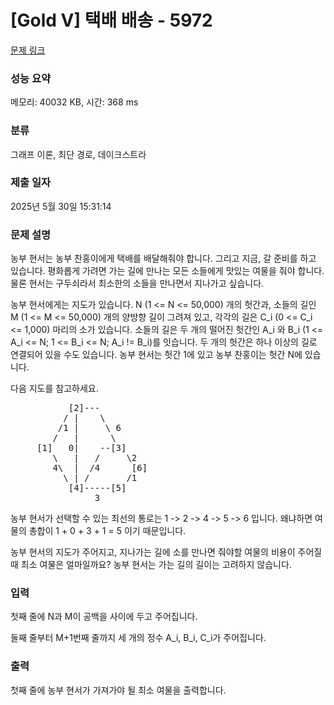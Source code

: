 # [Gold V] 택배 배송 - 5972 

[문제 링크](https://www.acmicpc.net/problem/5972) 

### 성능 요약

메모리: 40032 KB, 시간: 368 ms

### 분류

그래프 이론, 최단 경로, 데이크스트라

### 제출 일자

2025년 5월 30일 15:31:14

### 문제 설명

<p>농부 현서는 농부 찬홍이에게 택배를 배달해줘야 합니다. 그리고 지금, 갈 준비를 하고 있습니다. 평화롭게 가려면 가는 길에 만나는 모든 소들에게 맛있는 여물을 줘야 합니다. 물론 현서는 구두쇠라서 최소한의 소들을 만나면서 지나가고 싶습니다.</p>

<p>농부 현서에게는 지도가 있습니다. N (1 <= N <= 50,000) 개의 헛간과, 소들의 길인 M (1 <= M <= 50,000) 개의 양방향 길이 그려져 있고, 각각의 길은 C_i (0 <= C_i <= 1,000) 마리의 소가 있습니다. 소들의 길은 두 개의 떨어진 헛간인 A_i 와 B_i (1 <= A_i <= N; 1 <= B_i <= N; A_i != B_i)를 잇습니다. 두 개의 헛간은 하나 이상의 길로 연결되어 있을 수도 있습니다. 농부 현서는 헛간 1에 있고 농부 찬홍이는 헛간 N에 있습니다.</p>

<p>다음 지도를 참고하세요.</p>

<pre>           [2]---
          / |    \
         /1 |     \ 6
        /   |      \
     [1]   0|    --[3]
        \   |   /     \2
        4\  |  /4      [6]
          \ | /       /1
           [4]-----[5] 
                3  </pre>

<p>농부 현서가 선택할 수 있는 최선의 통로는 1 -> 2 -> 4 -> 5 -> 6 입니다. 왜냐하면 여물의 총합이 1 + 0 + 3 + 1 = 5 이기 때문입니다.</p>

<p>농부 현서의 지도가 주어지고, 지나가는 길에 소를 만나면 줘야할 여물의 비용이 주어질 때 최소 여물은 얼마일까요? 농부 현서는 가는 길의 길이는 고려하지 않습니다.</p>

### 입력 

 <p>첫째 줄에 N과 M이 공백을 사이에 두고 주어집니다.</p>

<p>둘째 줄부터 M+1번째 줄까지 세 개의 정수 A_i, B_i, C_i가 주어집니다.</p>

### 출력 

 <p>첫째 줄에 농부 현서가 가져가야 될 최소 여물을 출력합니다.</p>

